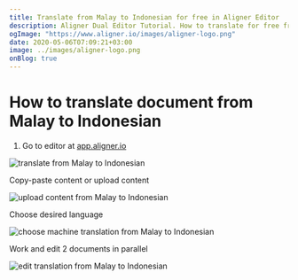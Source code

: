```yaml
---
title: Translate from Malay to Indonesian for free in Aligner Editor
description: Aligner Dual Editor Tutorial. How to translate for free from Malay to Indonesian. Aligner is multilingual document management platform. 
ogImage: "https://www.aligner.io/images/aligner-logo.png"
date: 2020-05-06T07:09:21+03:00
image: ../images/aligner-logo.png
onBlog: true
---
```


# How to translate document from Malay to Indonesian

1. Go to editor at [app.aligner.io](https://app.aligner.io "Aligner App web page")

![translate from Malay to Indonesian](../aligner-blank-editor.png "translate from Malay to Indonesian")

Copy-paste content or upload content

![upload content from Malay to Indonesian](../aligner-uploaded-document.png "upload content from Malay to Indonesian")

Choose desired language

![choose machine translation from Malay to Indonesian](../aligner-language-dropdown.png "choose machine translation from Malay to Indonesian")

Work and edit 2 documents in parallel

![edit translation from Malay to Indonesian](../aligner-double-sitded-editor.png "edit translation from Malay to Indonesian")


